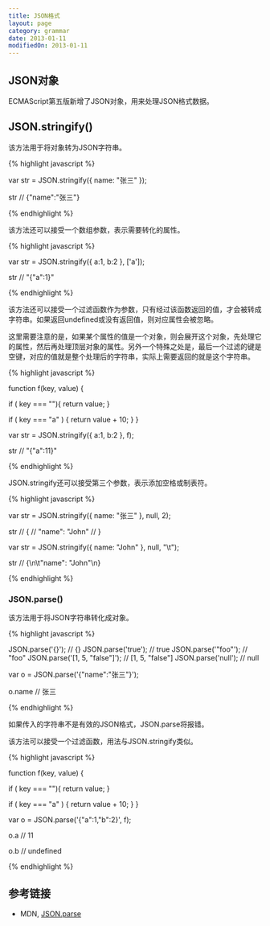 ```yaml
---
title: JSON格式
layout: page
category: grammar
date: 2013-01-11
modifiedOn: 2013-01-11
---
```


## JSON对象

ECMAScript第五版新增了JSON对象，用来处理JSON格式数据。

## JSON.stringify()

该方法用于将对象转为JSON字符串。

{% highlight javascript %}

var str = JSON.stringify({ name: "张三" });

str
// {"name":"张三"}

{% endhighlight %}

该方法还可以接受一个数组参数，表示需要转化的属性。

{% highlight javascript %}

var str = JSON.stringify({ a:1, b:2 }, ['a']);

str
// "{"a":1}"

{% endhighlight %}

该方法还可以接受一个过滤函数作为参数，只有经过该函数返回的值，才会被转成字符串。如果返回undefined或没有返回值，则对应属性会被忽略。

这里需要注意的是，如果某个属性的值是一个对象，则会展开这个对象，先处理它的属性，然后再处理顶层对象的属性。另外一个特殊之处是，最后一个过滤的键是空键，对应的值就是整个处理后的字符串，实际上需要返回的就是这个字符串。

{% highlight javascript %}

function f(key, value) {

  if ( key === ""){
	  return value;
  }
	
  if ( key === "a" ) {
    return value + 10;
  }
}

var str = JSON.stringify({ a:1, b:2 }, f);

str
// "{"a":11}"

{% endhighlight %}

JSON.stringify还可以接受第三个参数，表示添加空格或制表符。

{% highlight javascript %}

var str = JSON.stringify({ name: "张三" }, null, 2);

str
// {
//   "name": "John"
// }

var str = JSON.stringify({ name: "John" }, null, "\t");

str
// {\n\t"name": "John"\n}

{% endhighlight %}

### JSON.parse()

该方法用于将JSON字符串转化成对象。

{% highlight javascript %}

JSON.parse('{}'); // {}
JSON.parse('true'); // true
JSON.parse('"foo"'); // "foo"
JSON.parse('[1, 5, "false"]'); // [1, 5, "false"]
JSON.parse('null'); // null

var o = JSON.parse('{"name":"张三"}');

o.name
// 张三

{% endhighlight %}

如果传入的字符串不是有效的JSON格式，JSON.parse将报错。

该方法可以接受一个过滤函数，用法与JSON.stringify类似。

{% highlight javascript %}

function f(key, value) {

  if ( key === ""){
	  return value;
  }
	
  if ( key === "a" ) {
    return value + 10;
  }
}

var o = JSON.parse('{"a":1,"b":2}', f);

o.a
// 11

o.b
// undefined

{% endhighlight %}

## 参考链接

- MDN, [JSON.parse](https://developer.mozilla.org/en-US/docs/JavaScript/Reference/Global_Objects/JSON/parse)
